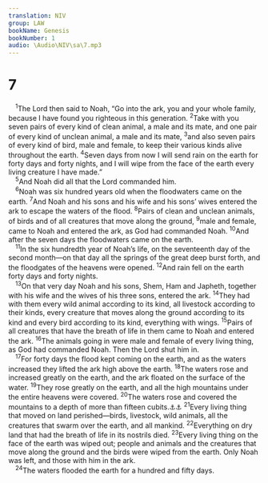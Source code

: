 ```yaml
---
translation: NIV
group: LAW
bookName: Genesis 
bookNumber: 1
audio: \Audio\NIV\sa\7.mp3
---
```


<div class="title"><h1>7</h1></div>
<span class="verse sa_7_1"> <sup>1</sup>The Lord then said to Noah, “Go into the ark, you and your whole family, because I have found you righteous in this generation. </span>
<span class="verse sa_7_2"><sup>2</sup>Take with you seven pairs of every kind of clean animal, a male and its mate, and one pair of every kind of unclean animal, a male and its mate, </span>
<span class="verse sa_7_3"><sup>3</sup>and also seven pairs of every kind of bird, male and female, to keep their various kinds alive throughout the earth. </span>
<span class="verse sa_7_4"><sup>4</sup>Seven days from now I will send rain on the earth for forty days and forty nights, and I will wipe from the face of the earth every living creature I have made.” <br/></span>
<span class="verse sa_7_5"> <sup>5</sup>And Noah did all that the Lord commanded him. <br/></span>
<span class="verse sa_7_6"> <sup>6</sup>Noah was six hundred years old when the floodwaters came on the earth. </span>
<span class="verse sa_7_7"><sup>7</sup>And Noah and his sons and his wife and his sons’ wives entered the ark to escape the waters of the flood. </span>
<span class="verse sa_7_8"><sup>8</sup>Pairs of clean and unclean animals, of birds and of all creatures that move along the ground, </span>
<span class="verse sa_7_9"><sup>9</sup>male and female, came to Noah and entered the ark, as God had commanded Noah. </span>
<span class="verse sa_7_10"><sup>10</sup>And after the seven days the floodwaters came on the earth. <br/></span>
<span class="verse sa_7_11"> <sup>11</sup>In the six hundredth year of Noah’s life, on the seventeenth day of the second month—on that day all the springs of the great deep burst forth, and the floodgates of the heavens were opened. </span>
<span class="verse sa_7_12"><sup>12</sup>And rain fell on the earth forty days and forty nights. <br/></span>
<span class="verse sa_7_13"> <sup>13</sup>On that very day Noah and his sons, Shem, Ham and Japheth, together with his wife and the wives of his three sons, entered the ark. </span>
<span class="verse sa_7_14"><sup>14</sup>They had with them every wild animal according to its kind, all livestock according to their kinds, every creature that moves along the ground according to its kind and every bird according to its kind, everything with wings. </span>
<span class="verse sa_7_15"><sup>15</sup>Pairs of all creatures that have the breath of life in them came to Noah and entered the ark. </span>
<span class="verse sa_7_16"><sup>16</sup>The animals going in were male and female of every living thing, as God had commanded Noah. Then the Lord shut him in. <br/></span>
<span class="verse sa_7_17"> <sup>17</sup>For forty days the flood kept coming on the earth, and as the waters increased they lifted the ark high above the earth. </span>
<span class="verse sa_7_18"><sup>18</sup>The waters rose and increased greatly on the earth, and the ark floated on the surface of the water. </span>
<span class="verse sa_7_19"><sup>19</sup>They rose greatly on the earth, and all the high mountains under the entire heavens were covered. </span>
<span class="verse sa_7_20"><sup>20</sup>The waters rose and covered the mountains to a depth of more than fifteen cubits.<a data-toggle="tooltip" data-placement="bottom" title="That is, about 23 feet or about 6.8 meters">⚓</a><a data-toggle="tooltip" data-placement="bottom" title="Or rose more than fifteen cubits, and the mountains were covered">⚓</a></span>
<span class="verse sa_7_21"><sup>21</sup>Every living thing that moved on land perished—birds, livestock, wild animals, all the creatures that swarm over the earth, and all mankind. </span>
<span class="verse sa_7_22"><sup>22</sup>Everything on dry land that had the breath of life in its nostrils died. </span>
<span class="verse sa_7_23"><sup>23</sup>Every living thing on the face of the earth was wiped out; people and animals and the creatures that move along the ground and the birds were wiped from the earth. Only Noah was left, and those with him in the ark. <br/></span>
<span class="verse sa_7_24"> <sup>24</sup>The waters flooded the earth for a hundred and fifty days. <br/></span>
